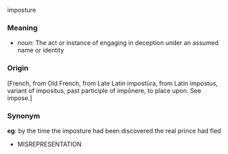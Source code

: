 imposture
### Meaning
+ _noun_: The act or instance of engaging in deception under an assumed name or identity

### Origin

[French, from Old French, from Late Latin impostūra, from Latin impostus, variant of impositus, past participle of impōnere, to place upon. See impose.]

### Synonym

__eg__: by the time the imposture had been discovered the real prince had fled

+ MISREPRESENTATION


